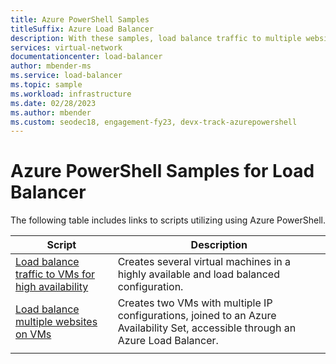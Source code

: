 ```yaml
---
title: Azure PowerShell Samples
titleSuffix: Azure Load Balancer
description: With these samples, load balance traffic to multiple websites on VMs and traffic to VMs for HA with Azure Load Balancer.
services: virtual-network
documentationcenter: load-balancer
author: mbender-ms
ms.service: load-balancer
ms.topic: sample
ms.workload: infrastructure
ms.date: 02/28/2023
ms.author: mbender
ms.custom: seodec18, engagement-fy23, devx-track-azurepowershell
---
```


# Azure PowerShell Samples for Load Balancer

The following table includes links to scripts utilizing using Azure PowerShell.

| Script | Description |
|-|-|
| [Load balance traffic to VMs for high availability](./scripts/load-balancer-windows-powershell-sample-nlb.md) | Creates several virtual machines in a highly available and load balanced configuration. |
| [Load balance multiple websites on VMs](./scripts/load-balancer-windows-powershell-load-balance-multiple-websites-vm.md) | Creates two VMs with multiple IP configurations, joined to an Azure Availability Set, accessible through an Azure Load Balancer. |
| | |
